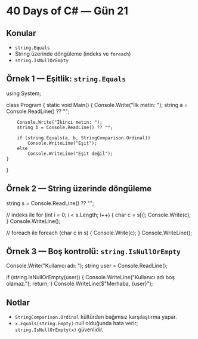 # 40 Days of C# — Gün 21

## Konular
- `string.Equals`
- String üzerinde döngüleme (indeks ve `foreach`)
- `string.IsNullOrEmpty`

## Örnek 1 — Eşitlik: `string.Equals`
using System;

class Program
{
    static void Main()
    {
        Console.Write("İlk metin: ");
        string a = Console.ReadLine() ?? "";

        Console.Write("İkinci metin: ");
        string b = Console.ReadLine() ?? "";

        if (string.Equals(a, b, StringComparison.Ordinal))
            Console.WriteLine("Eşit");
        else
            Console.WriteLine("Eşit değil");
    }
}

## Örnek 2 — String üzerinde döngüleme
string s = Console.ReadLine() ?? "";

// indeks ile
for (int i = 0; i < s.Length; i++)
{
    char c = s[i];
    Console.Write(c);
}
Console.WriteLine();

// foreach ile
foreach (char c in s)
{
    Console.Write(c);
}
Console.WriteLine();

## Örnek 3 — Boş kontrolü: `string.IsNullOrEmpty`
Console.Write("Kullanıcı adı: ");
string user = Console.ReadLine();

if (string.IsNullOrEmpty(user))
{
    Console.WriteLine("Kullanıcı adı boş olamaz.");
    return;
}
Console.WriteLine($"Merhaba, {user}");

## Notlar
- `StringComparison.Ordinal` kültürden bağımsız karşılaştırma yapar.
- `x.Equals(string.Empty)` null olduğunda hata verir; `string.IsNullOrEmpty(x)` güvenlidir.
